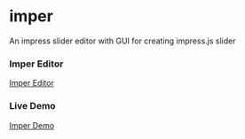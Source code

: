 imper
=====

An impress slider editor with GUI for creating impress.js slider

### Imper Editor

[Imper Editor](http://switer.github.io/imper/)

### Live Demo

[Imper Demo](http://switer.github.io/examples/imper.html#/step-1)
